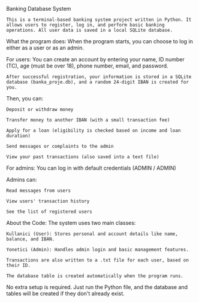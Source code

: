Banking Database System 

	This is a terminal-based banking system project written in Python. It allows users to register, log in, and perform basic banking operations. All user data is saved in a local SQLite database.

What the program does:
	When the program starts, you can choose to log in either as a user or as an admin.

For users:
	You can create an account by entering your name, ID number (TC), age (must be over 18), phone number, email, and password.

	After successful registration, your information is stored in a SQLite database (banka_proje.db), and a random 24-digit IBAN is created for you.

Then, you can:

	Deposit or withdraw money

	Transfer money to another IBAN (with a small transaction fee)

	Apply for a loan (eligibility is checked based on income and loan duration)

	Send messages or complaints to the admin

	View your past transactions (also saved into a text file)

For admins:
	You can log in with default credentials (ADMIN / ADMIN)

Admins can:

	Read messages from users

	View users' transaction history

	See the list of registered users

About the Code:
	The system uses two main classes:

	Kullanici (User): Stores personal and account details like name, balance, and IBAN.

	Yonetici (Admin): Handles admin login and basic management features.

	Transactions are also written to a .txt file for each user, based on their ID.

	The database table is created automatically when the program runs.

No extra setup is required. Just run the Python file, and the database and tables will be created if they don't already exist.
